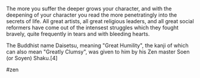 The more you suffer the deeper grows your character, and with the deepening of your character you read the more penetratingly into the secrets of life. All great artists, all great religious leaders, and all great social reformers have come out of the intensest struggles which they fought bravely, quite frequently in tears and with bleeding hearts.





The Buddhist name Daisetsu, meaning "Great Humility", the kanji of which can also mean "Greatly Clumsy", was given to him by his Zen master Soen (or Soyen) Shaku.[4]


#zen